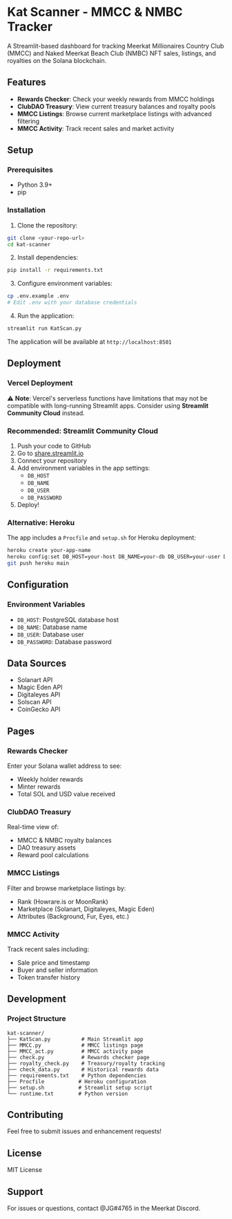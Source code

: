 # Kat Scanner - MMCC & NMBC Tracker

A Streamlit-based dashboard for tracking Meerkat Millionaires Country Club (MMCC) and Naked Meerkat Beach Club (NMBC) NFT sales, listings, and royalties on the Solana blockchain.

## Features

- **Rewards Checker**: Check your weekly rewards from MMCC holdings
- **ClubDAO Treasury**: View current treasury balances and royalty pools
- **MMCC Listings**: Browse current marketplace listings with advanced filtering
- **MMCC Activity**: Track recent sales and market activity

## Setup

### Prerequisites

- Python 3.9+
- pip

### Installation

1. Clone the repository:
```bash
git clone <your-repo-url>
cd kat-scanner
```

2. Install dependencies:
```bash
pip install -r requirements.txt
```

3. Configure environment variables:
```bash
cp .env.example .env
# Edit .env with your database credentials
```

4. Run the application:
```bash
streamlit run KatScan.py
```

The application will be available at `http://localhost:8501`

## Deployment

### Vercel Deployment

⚠️ **Note**: Vercel's serverless functions have limitations that may not be compatible with long-running Streamlit apps. Consider using **Streamlit Community Cloud** instead.

### Recommended: Streamlit Community Cloud

1. Push your code to GitHub
2. Go to [share.streamlit.io](https://share.streamlit.io)
3. Connect your repository
4. Add environment variables in the app settings:
   - `DB_HOST`
   - `DB_NAME`
   - `DB_USER`
   - `DB_PASSWORD`
5. Deploy!

### Alternative: Heroku

The app includes a `Procfile` and `setup.sh` for Heroku deployment:

```bash
heroku create your-app-name
heroku config:set DB_HOST=your-host DB_NAME=your-db DB_USER=your-user DB_PASSWORD=your-pass
git push heroku main
```

## Configuration

### Environment Variables

- `DB_HOST`: PostgreSQL database host
- `DB_NAME`: Database name
- `DB_USER`: Database user
- `DB_PASSWORD`: Database password

## Data Sources

- Solanart API
- Magic Eden API
- Digitaleyes API
- Solscan API
- CoinGecko API

## Pages

### Rewards Checker
Enter your Solana wallet address to see:
- Weekly holder rewards
- Minter rewards
- Total SOL and USD value received

### ClubDAO Treasury
Real-time view of:
- MMCC & NMBC royalty balances
- DAO treasury assets
- Reward pool calculations

### MMCC Listings
Filter and browse marketplace listings by:
- Rank (Howrare.is or MoonRank)
- Marketplace (Solanart, Digitaleyes, Magic Eden)
- Attributes (Background, Fur, Eyes, etc.)

### MMCC Activity
Track recent sales including:
- Sale price and timestamp
- Buyer and seller information
- Token transfer history

## Development

### Project Structure
```
kat-scanner/
├── KatScan.py          # Main Streamlit app
├── MMCC.py             # MMCC listings page
├── MMCC_act.py         # MMCC activity page
├── check.py            # Rewards checker page
├── royalty_check.py    # Treasury/royalty tracking
├── check_data.py       # Historical rewards data
├── requirements.txt    # Python dependencies
├── Procfile           # Heroku configuration
├── setup.sh           # Streamlit setup script
└── runtime.txt        # Python version
```

## Contributing

Feel free to submit issues and enhancement requests!

## License

MIT License

## Support

For issues or questions, contact @JG#4765 in the Meerkat Discord.

